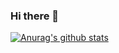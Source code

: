 ### Hi there 👋

[![Anurag's github stats](https://github-readme-stats.vercel.app/api?username=huangkun101230)](https://github.com/anuraghazra/github-readme-stats)

<!--
**huangkun101230/huangkun101230** is a ✨ _special_ ✨ repository because its `README.md` (this file) appears on your GitHub profile.

Here are some ideas to get you started:

- 🔭 I’m currently working on ...
- 🌱 I’m currently learning ...
- 👯 I’m looking to collaborate on ...
- 🤔 I’m looking for help with ...
- 💬 Ask me about ...
- 📫 How to reach me: ...
- 😄 Pronouns: ...
- ⚡ Fun fact: ...
-->
